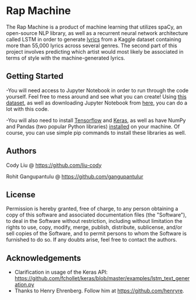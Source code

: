 # Rap Machine
 The Rap Machine is a product of machine learning that utilizes spaCy, an open-source NLP library, as well as a recurrent neural network architecture called LSTM in order to generate [lyrics](https://www.kaggle.com/mousehead/songlyrics) from a Kaggle dataset containing more than 55,000 lyrics across several genres. The second part of this project involves predicting which artist would most likely be associated in terms of style with the machine-generated lyrics. 
 
## Getting Started
-You will need access to Jupyter Notebook in order to run through the code yourself. Feel free to mess around and see what you can create! Using [this dataset](https://www.kaggle.com/mousehead/songlyrics), as well as downloading Jupyter Notebook from [here](http://jupyter.org/install.html), you can do a lot with this code. 

-You will also need to install [Tensorflow](https://www.tensorflow.org/install/) and [Keras](http://www.pyimagesearch.com/2016/11/14/installing-keras-with-tensorflow-backend/), as well as have NumPy and Pandas (two popular Python libraries) [installed](http://viziblr.com/news/2012/4/21/step-by-step-installing-pandas-on-windows-7-from-pypi-with-e.html) on your machine. Of course, you can use simple pip commands to install these libraries as well. 

## Authors
 Cody Liu @ https://github.com/liu-cody       

 Rohit Gangupantulu @ https://github.com/gangupantulur   

## License

Permission is hereby granted, free of charge, to any person obtaining a copy
of this software and associated documentation files (the "Software"), to deal
in the Software without restriction, including without limitation the rights
to use, copy, modify, merge, publish, distribute, sublicense, and/or sell
copies of the Software, and to permit persons to whom the Software is
furnished to do so. If any doubts arise, feel free to contact the authors. 

## Acknowledgements 
- Clarification in usage of the Keras API: https://github.com/fchollet/keras/blob/master/examples/lstm_text_generation.py
- Thanks to Henry Ehrenberg. Follow him at https://github.com/henryre. 



 
